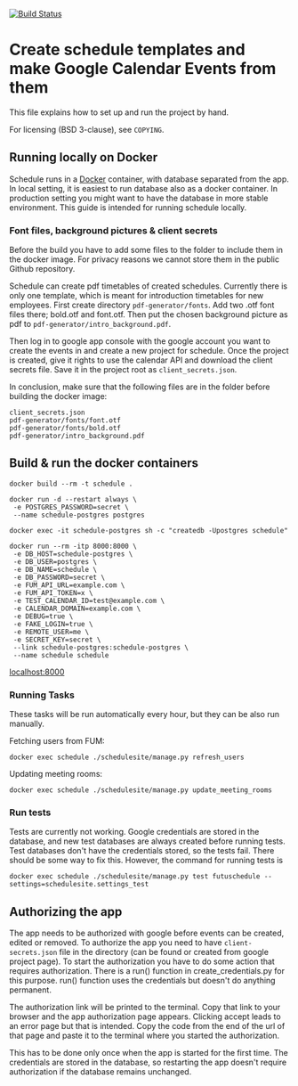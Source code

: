 [![Build Status](https://travis-ci.org/futurice/schedule.svg?branch=master)](https://travis-ci.org/futurice/schedule)

# Create schedule templates and make Google Calendar Events from them

This file explains how to set up and run the project by hand.

For licensing (BSD 3-clause), see `COPYING`.

## Running locally on Docker

Schedule runs in a [Docker](https://www.docker.com/) container, with database separated from the app. In local setting, it is easiest to run database also as a docker container. In production setting you might want to have the database in more stable environment. This guide is intended for running schedule locally.

### Font files, background pictures & client secrets

Before the build you have to add some files to the folder to include them in the docker image. For privacy reasons we cannot store them in the public Github repository.

Schedule can create pdf timetables of created schedules. Currently there is only one template, which is meant for introduction timetables for new employees. First create directory `pdf-generator/fonts`. Add two .otf font files there; bold.otf and font.otf. Then put the chosen background picture as pdf to `pdf-generator/intro_background.pdf`.

Then log in to google app console with the google account you want to create the events in and create a new project for schedule. Once the project is created, give it rights to use the calendar API and download the client secrets file. Save it in the project root as `client_secrets.json`. 

In conclusion, make sure that the following files are in the folder before building the docker image:

```
client_secrets.json
pdf-generator/fonts/font.otf
pdf-generator/fonts/bold.otf
pdf-generator/intro_background.pdf
```

## Build & run the docker containers

```
docker build --rm -t schedule .
```

```
docker run -d --restart always \
 -e POSTGRES_PASSWORD=secret \
 --name schedule-postgres postgres
```
```
docker exec -it schedule-postgres sh -c "createdb -Upostgres schedule"
```
```
docker run --rm -itp 8000:8000 \
 -e DB_HOST=schedule-postgres \
 -e DB_USER=postgres \
 -e DB_NAME=schedule \
 -e DB_PASSWORD=secret \
 -e FUM_API_URL=example.com \
 -e FUM_API_TOKEN=x \
 -e TEST_CALENDAR_ID=test@example.com \
 -e CALENDAR_DOMAIN=example.com \
 -e DEBUG=true \
 -e FAKE_LOGIN=true \
 -e REMOTE_USER=me \
 -e SECRET_KEY=secret \
 --link schedule-postgres:schedule-postgres \
 --name schedule schedule
```
[localhost:8000](localhost:8000)

### Running Tasks
These tasks will be run automatically every hour, but they can be also run manually.

Fetching users from FUM:
```
docker exec schedule ./schedulesite/manage.py refresh_users
```
Updating meeting rooms:
```
docker exec schedule ./schedulesite/manage.py update_meeting_rooms
```

### Run tests
Tests are currently not working. Google credentials are stored in the database, and new test databases are always created before running tests. Test databases don't have the credentials stored, so the tests fail. There should be some way to fix this. However, the command for running tests is

```
docker exec schedule ./schedulesite/manage.py test futuschedule --settings=schedulesite.settings_test
```


## Authorizing the app
The app needs to be authorized with google before events can be created, edited or removed. To authorize the app you need to have `client-secrets.json` file in the directory (can be found or created from google project page). To start the authorization you have to do some action that requires authorization. There is a run() function in create_credentials.py for this purpose. run() function uses the credentials but doesn't do anything permanent.

 The authorization link will be printed to the terminal. Copy that link to your browser and the app authorization page appears. Clicking accept leads to an error page but that is intended. Copy the code from the end of the url of that page and paste it to the terminal where you started the authorization.

This has to be done only once when the app is started for the first time. The credentials are stored in the database, so restarting the app doesn't require authorization if the database remains unchanged. 
